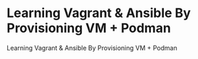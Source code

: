 # Learning Vagrant & Ansible By Provisioning VM + Podman
Learning Vagrant &amp; Ansible By Provisioning VM + Podman
